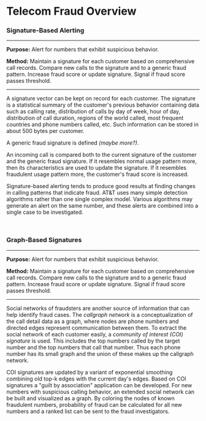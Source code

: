 # Telecom Fraud Overview

### Signature-Based Alerting

<hr>

**Purpose:** Alert for numbers that exhibit suspicious behavior.

**Method:** Maintain a signature for each customer based on comprehensive
call records. Compare new calls to the signature and to a generic fraud
pattern. Increase fraud score or update signature. Signal if fraud score
passes threshold.

<hr>

A signature vector can be kept on record for each customer. The signature
is a statistical summary of the customer's previous behavior containing data
such as calling rate, distribution of calls by day of week, hour of day,
distribution of call duration, regions of the world called, most frequent
countries and phone numbers called, etc. Such information can be stored in
about 500 bytes per customer.

A generic fraud signature is defined *(maybe more?)*.

An incoming call is compared both to the current signature of the customer
and the generic fraud signature. If it resembles normal usage pattern more,
then its characteristics are used to update the signature. If it
resembles fraudulent usage pattern more, the customer's fraud score is
increased.

Signature-based alerting tends to produce good results at finding changes in
calling patterns that indicate fraud. AT&T uses many simple detection
algorithms rather than one single complex model. Various algorithms may
generate an alert on the same number, and these alerts are combined into a
single case to be investigated.

<br>

### Graph-Based Signatures

<hr>

**Purpose:** Alert for numbers that exhibit suspicious behavior.

**Method:** Maintain a signature for each customer based on comprehensive
call records. Compare new calls to the signature and to a generic fraud
pattern. Increase fraud score or update signature. Signal if fraud score
passes threshold.

<hr>

Social networks of fraudsters are another source of information that can help
identify fraud cases. The *callgraph network* is a conceptualization of the 
call detail data as a graph, where nodes are phone numbers and directed edges 
represent communication between them. To extract the social network of each 
customer easily, a *community of interest (COI) signature* is used.
This includes the top numbers called by the target number and the top numbers 
that call that number. Thus each phone number has its small graph and the
union of these makes up the callgraph network.

COI signatures are updated by a variant of exponential smoothing combining
old top-k edges with the current day's edges. Based on COI signatures a "guilt
by association" application can be developed. For new numbers with suspicious
calling behavior, an extended social network can be built and visualized as a
graph. By coloring the nodes of known fraudulent numbers, probability of fraud
can be calculated for all new numbers and a ranked list can be sent to the 
fraud investigators.
